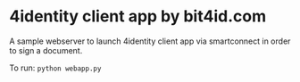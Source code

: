 # 4identity client app by bit4id.com
A sample webserver to launch 4identity client app via smartconnect in order to sign a document.

To run:
`python webapp.py`
